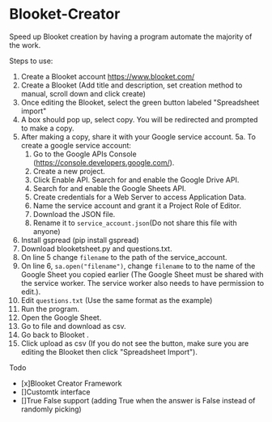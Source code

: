 # Blooket-Creator
Speed up Blooket creation by having a program automate the majority of the work.

Steps to use:
1. Create a Blooket account https://www.blooket.com/
2. Create a Blooket (Add title and description, set creation method to manual, scroll down and click create)
3. Once editing the Blooket, select the green button labeled "Spreadsheet import"
4. A box should pop up, select copy. You will be redirected and prompted to make a copy.
5. After making a copy, share it with your Google service account.
  5a. To create a google service account:
    1. Go to the Google APIs Console (https://console.developers.google.com/).
    2. Create a new project.
    3. Click Enable API. Search for and enable the Google Drive API.
    4. Search for and enable the Google Sheets API.
    5. Create credentials for a Web Server to access Application Data.
    6. Name the service account and grant it a Project Role of Editor.
    7. Download the JSON file.
    8. Rename it to `service_account.json`(Do not share this file with anyone)
6. Install gspread (pip install gspread)
7. Download blooketsheet.py and questions.txt.
8. On line 5 change `filename` to the path of the service_account.
9. On line 6, `sa.open("filename")`, change `filename` to to the name of the Google Sheet you copied earlier (The Google Sheet must be shared with the service worker. The service worker also needs to have permission to edit.).
10. Edit `questions.txt` (Use the same format as the example)
11. Run the program.
12. Open the Google Sheet.
13. Go to file and download as csv.
14. Go back to Blooket .
15. Click upload as csv (If you do not see the button, make sure you are editing the Blooket then click "Spreadsheet Import").


Todo
- [x]Blooket Creator Framework
- []Customtk interface
- []True False support (adding True when the answer is False instead of randomly picking)
